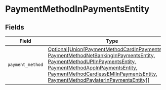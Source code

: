 # PaymentMethodInPaymentsEntity


## Fields

| Field                                                                                                                                                                                                                                                                                                                 | Type                                                                                                                                                                                                                                                                                                                  | Required                                                                                                                                                                                                                                                                                                              | Description                                                                                                                                                                                                                                                                                                           |
| --------------------------------------------------------------------------------------------------------------------------------------------------------------------------------------------------------------------------------------------------------------------------------------------------------------------- | --------------------------------------------------------------------------------------------------------------------------------------------------------------------------------------------------------------------------------------------------------------------------------------------------------------------- | --------------------------------------------------------------------------------------------------------------------------------------------------------------------------------------------------------------------------------------------------------------------------------------------------------------------- | --------------------------------------------------------------------------------------------------------------------------------------------------------------------------------------------------------------------------------------------------------------------------------------------------------------------- |
| `payment_method`                                                                                                                                                                                                                                                                                                      | [Optional[Union[PaymentMethodCardInPaymentsEntity, PaymentMethodNetBankingInPaymentsEntity, PaymentMethodUPIInPaymentsEntity, PaymentMethodAppInPaymentsEntity, PaymentMethodCardlessEMIInPaymentsEntity, PaymentMethodPaylaterInPaymentsEntity]]](../../models/shared/paymentmethodinpaymentsentitypaymentmethod.md) | :heavy_minus_sign:                                                                                                                                                                                                                                                                                                    | N/A                                                                                                                                                                                                                                                                                                                   |